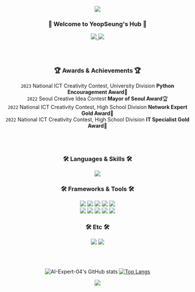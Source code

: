 <!-- Main Color : 008d62, 00b07b -->
<div align="center">
<img src="https://capsule-render.vercel.app/api?type=waving&color=008d62&height=180&section=header&text=YeopSeung&fontSize=50&animation=fadeIn&fontAlignY=45&fontColor=00b07b"/>

 <h3>🌟 Welcome to YeopSeung's Hub 🌟</h3>
  <a href="https://www.youtube.com/channel/UCzIUIJ2NLY_AC-XhNWwcP2g">
    <img src="https://img.shields.io/badge/Youtube-%23FF0000.svg?style=for-the-badge&logo=YouTube&logoColor=white">
  </a>
  <a href="https://www.instagram.com/__yeopseung">
    <img src="https://img.shields.io/badge/Instagram-E4405F?style=for-the-badge&logo=Instagram&logoColor=white">
  </a>
  
<br><br>
    
  <h3>🏆 Awards & Achievements 🏆</h3> 
  
`2023` National ICT Creativity Contest, University Division **Python Encouragement Award**🏅  
`2022` Seoul Creative Idea Contest **Mayor of Seoul Award**🏆  
`2022` National ICT Creativity Contest, High School Division **Network Expert Gold Award**🏅  
`2022` National ICT Creativity Contest, High School Division **IT Specialist Gold Award**🏅  
  
<br><br>

  <h3>🛠 Languages & Skills 🛠</h3>
<img src="https://img.shields.io/badge/python-3670A0?style=for-the-badge&logo=python&logoColor=ffdd54"/>
  
  <h3>🛠 Frameworks & Tools 🛠</h3>
<img src="https://img.shields.io/badge/Anaconda-%2344A833.svg?style=for-the-badge&logo=anaconda&logoColor=white"/>
<img src="https://img.shields.io/badge/Keras-%23D00000.svg?style=for-the-badge&logo=Keras&logoColor=white"/>
<img src="https://img.shields.io/badge/Matplotlib-%23ffffff.svg?style=for-the-badge&logo=Matplotlib&logoColor=black"/>
<img src="https://img.shields.io/badge/numpy-%23013243.svg?style=for-the-badge&logo=numpy&logoColor=white"/>
<img src="https://img.shields.io/badge/pandas-%23150458.svg?style=for-the-badge&logo=pandas&logoColor=white"/> <br>
<img src="https://img.shields.io/badge/Plotly-%233F4F75.svg?style=for-the-badge&logo=plotly&logoColor=white"/>
<img src="https://img.shields.io/badge/PyTorch-%23EE4C2C.svg?style=for-the-badge&logo=PyTorch&logoColor=white"/>
<img src="https://img.shields.io/badge/scikit--learn-%23F7931E.svg?style=for-the-badge&logo=scikit-learn&logoColor=white"/>
<img src="https://img.shields.io/badge/SciPy-%230C55A5.svg?style=for-the-badge&logo=scipy&logoColor=%white"/>
<img src="https://img.shields.io/badge/TensorFlow-%23FF6F00.svg?style=for-the-badge&logo=TensorFlow&logoColor=white"/>
  
  <h3>🛠 Etc 🛠</h3>
<img src="https://img.shields.io/badge/Visual%20Studio%20Code-0078d7.svg?style=for-the-badge&logo=visual-studio-code&logoColor=white"/>
<img src="https://img.shields.io/badge/pycharm-143?style=for-the-badge&logo=pycharm&logoColor=black&color=black&labelColor=green"/>

<br><br>

<!-- GitHub Stats and Top Langs -->
![AI-Expert-04's GitHub stats](https://github-readme-stats.vercel.app/api?username=AI-Expert-04&bg_color=008d62&title_color=00b07b&icon_color=ffd700&text_color=ffffff&border_color=00b07b&theme=radical)
[![Top Langs](https://github-readme-stats.vercel.app/api/top-langs?username=AI-Expert-04&count_private=true&show_icons=true&hide_border=true&bg_color=008d62&title_color=00b07b&icon_color=ffd700&text_color=ffffff&border_color=00b07b)](https://github.com/AI-Expert-04)

<img src="https://capsule-render.vercel.app/api?type=waving&color=008d62&height=100&section=footer"/>
</div>

